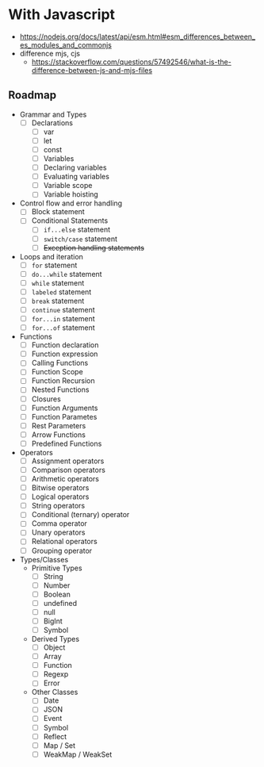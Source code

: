 # With Javascript

- https://nodejs.org/docs/latest/api/esm.html#esm_differences_between_es_modules_and_commonjs
- difference mjs, cjs
    - https://stackoverflow.com/questions/57492546/what-is-the-difference-between-js-and-mjs-files 

## Roadmap

- Grammar and Types
	- [ ] Declarations
		- [ ] var
		- [ ] let
		- [ ] const
		- [ ] Variables
		- [ ] Declaring variables
		- [ ] Evaluating variables
		- [ ] Variable scope
		- [ ] Variable hoisting
- Control flow and error handling
	- [ ] Block statement
	- [ ] Conditional Statements
		- [ ] `if...else` statement
		- [ ] `switch/case` statement
		- [ ] ~~Exception handling statements~~
- Loops and iteration
	- [ ] `for` statement
	- [ ] `do...while` statement
	- [ ] `while` statement
	- [ ] `labeled` statement
	- [ ] `break` statement
	- [ ] `continue` statement
	- [ ] `for...in` statement
	- [ ] `for...of` statement
- Functions
	- [ ] Function declaration
	- [ ] Function expression
	- [ ] Calling Functions
	- [ ] Function Scope
	- [ ] Function Recursion
	- [ ] Nested Functions
	- [ ] Closures
	- [ ] Function Arguments
	- [ ] Function Parametes
	- [ ] Rest Parameters
	- [ ] Arrow Functions
	- [ ] Predefined Functions
- Operators
	- [ ] Assignment operators
	- [ ] Comparison operators
	- [ ] Arithmetic operators
	- [ ] Bitwise operators
	- [ ] Logical operators
	- [ ] String operators
	- [ ] Conditional (ternary) operator
	- [ ] Comma operator
	- [ ] Unary operators
	- [ ] Relational operators
	- [ ] Grouping operator
- Types/Classes
	- Primitive Types
		- [ ] String
		- [ ] Number
		- [ ] Boolean
		- [ ] undefined
		- [ ] null
		- [ ] BigInt
		- [ ] Symbol
	- Derived Types
		- [ ] Object
		- [ ] Array
		- [ ] Function
		- [ ] Regexp
		- [ ] Error
	- Other Classes
		- [ ] Date
		- [ ] JSON
		- [ ] Event
		- [ ] Symbol
		- [ ] Reflect
		- [ ] Map / Set
		- [ ] WeakMap / WeakSet

